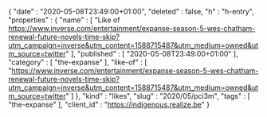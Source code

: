 {
  "date" : "2020-05-08T23:49:00+01:00",
  "deleted" : false,
  "h" : "h-entry",
  "properties" : {
    "name" : [ "Like of https://www.inverse.com/entertainment/expanse-season-5-wes-chatham-renewal-future-novels-time-skip?utm_campaign=inverse&utm_content=1588715487&utm_medium=owned&utm_source=twitter" ],
    "published" : [ "2020-05-08T23:49:00+01:00" ],
    "category" : [ "the-expanse" ],
    "like-of" : [ "https://www.inverse.com/entertainment/expanse-season-5-wes-chatham-renewal-future-novels-time-skip?utm_campaign=inverse&utm_content=1588715487&utm_medium=owned&utm_source=twitter" ]
  },
  "kind" : "likes",
  "slug" : "2020/05/pci3m",
  "tags" : [ "the-expanse" ],
  "client_id" : "https://indigenous.realize.be"
}
